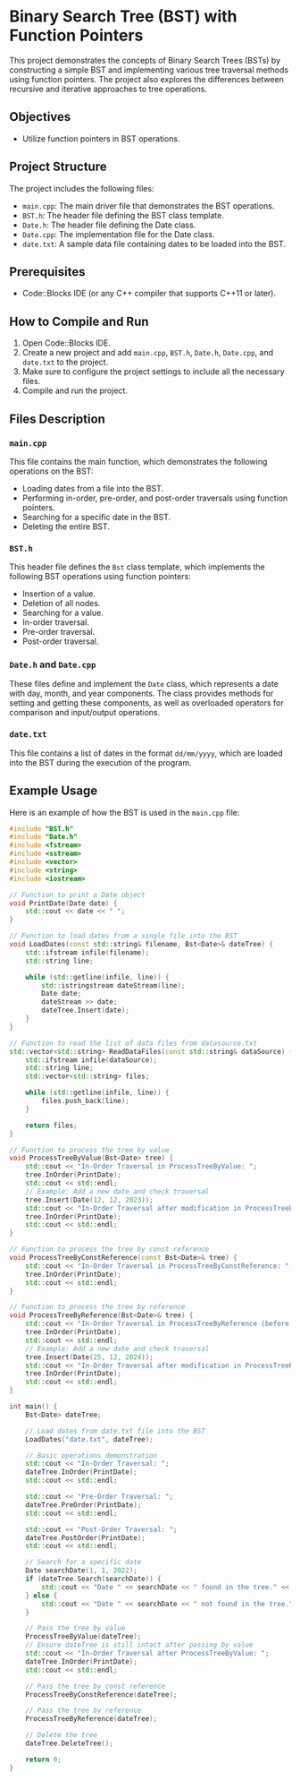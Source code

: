 # Binary Search Tree (BST) with Function Pointers

This project demonstrates the concepts of Binary Search Trees (BSTs) by constructing a simple BST and implementing various tree traversal methods using function pointers. The project also explores the differences between recursive and iterative approaches to tree operations.

## Objectives

- Utilize function pointers in BST operations.

## Project Structure

The project includes the following files:

- `main.cpp`: The main driver file that demonstrates the BST operations.
- `BST.h`: The header file defining the BST class template.
- `Date.h`: The header file defining the Date class.
- `Date.cpp`: The implementation file for the Date class.
- `date.txt`: A sample data file containing dates to be loaded into the BST.

## Prerequisites

- Code::Blocks IDE (or any C++ compiler that supports C++11 or later).

## How to Compile and Run

1. Open Code::Blocks IDE.
2. Create a new project and add `main.cpp`, `BST.h`, `Date.h`, `Date.cpp`, and `date.txt` to the project.
3. Make sure to configure the project settings to include all the necessary files.
4. Compile and run the project.

## Files Description

### `main.cpp`

This file contains the main function, which demonstrates the following operations on the BST:

- Loading dates from a file into the BST.
- Performing in-order, pre-order, and post-order traversals using function pointers.
- Searching for a specific date in the BST.
- Deleting the entire BST.

### `BST.h`

This header file defines the `Bst` class template, which implements the following BST operations using function pointers:

- Insertion of a value.
- Deletion of all nodes.
- Searching for a value.
- In-order traversal.
- Pre-order traversal.
- Post-order traversal.

### `Date.h` and `Date.cpp`

These files define and implement the `Date` class, which represents a date with day, month, and year components. The class provides methods for setting and getting these components, as well as overloaded operators for comparison and input/output operations.

### `date.txt`

This file contains a list of dates in the format `dd/mm/yyyy`, which are loaded into the BST during the execution of the program.

## Example Usage

Here is an example of how the BST is used in the `main.cpp` file:

```cpp
#include "BST.h"
#include "Date.h"
#include <fstream>
#include <sstream>
#include <vector>
#include <string>
#include <iostream>

// Function to print a Date object
void PrintDate(Date date) {
    std::cout << date << " ";
}

// Function to load dates from a single file into the BST
void LoadDates(const std::string& filename, Bst<Date>& dateTree) {
    std::ifstream infile(filename);
    std::string line;

    while (std::getline(infile, line)) {
        std::istringstream dateStream(line);
        Date date;
        dateStream >> date;
        dateTree.Insert(date);
    }
}

// Function to read the list of data files from datasource.txt
std::vector<std::string> ReadDataFiles(const std::string& dataSource) {
    std::ifstream infile(dataSource);
    std::string line;
    std::vector<std::string> files;

    while (std::getline(infile, line)) {
        files.push_back(line);
    }

    return files;
}

// Function to process the tree by value
void ProcessTreeByValue(Bst<Date> tree) {
    std::cout << "In-Order Traversal in ProcessTreeByValue: ";
    tree.InOrder(PrintDate);
    std::cout << std::endl;
    // Example: Add a new date and check traversal
    tree.Insert(Date(12, 12, 2023));
    std::cout << "In-Order Traversal after modification in ProcessTreeByValue: ";
    tree.InOrder(PrintDate);
    std::cout << std::endl;
}

// Function to process the tree by const reference
void ProcessTreeByConstReference(const Bst<Date>& tree) {
    std::cout << "In-Order Traversal in ProcessTreeByConstReference: ";
    tree.InOrder(PrintDate);
    std::cout << std::endl;
}

// Function to process the tree by reference
void ProcessTreeByReference(Bst<Date>& tree) {
    std::cout << "In-Order Traversal in ProcessTreeByReference (before modification): ";
    tree.InOrder(PrintDate);
    std::cout << std::endl;
    // Example: Add a new date and check traversal
    tree.Insert(Date(25, 12, 2024));
    std::cout << "In-Order Traversal after modification in ProcessTreeByReference: ";
    tree.InOrder(PrintDate);
    std::cout << std::endl;
}

int main() {
    Bst<Date> dateTree;

    // Load dates from date.txt file into the BST
    LoadDates("date.txt", dateTree);

    // Basic operations demonstration
    std::cout << "In-Order Traversal: ";
    dateTree.InOrder(PrintDate);
    std::cout << std::endl;

    std::cout << "Pre-Order Traversal: ";
    dateTree.PreOrder(PrintDate);
    std::cout << std::endl;

    std::cout << "Post-Order Traversal: ";
    dateTree.PostOrder(PrintDate);
    std::cout << std::endl;

    // Search for a specific date
    Date searchDate(1, 1, 2022);
    if (dateTree.Search(searchDate)) {
        std::cout << "Date " << searchDate << " found in the tree." << std::endl;
    } else {
        std::cout << "Date " << searchDate << " not found in the tree." << std::endl;
    }

    // Pass the tree by value
    ProcessTreeByValue(dateTree);
    // Ensure dateTree is still intact after passing by value
    std::cout << "In-Order Traversal after ProcessTreeByValue: ";
    dateTree.InOrder(PrintDate);
    std::cout << std::endl;

    // Pass the tree by const reference
    ProcessTreeByConstReference(dateTree);

    // Pass the tree by reference
    ProcessTreeByReference(dateTree);

    // Delete the tree
    dateTree.DeleteTree();

    return 0;
}
